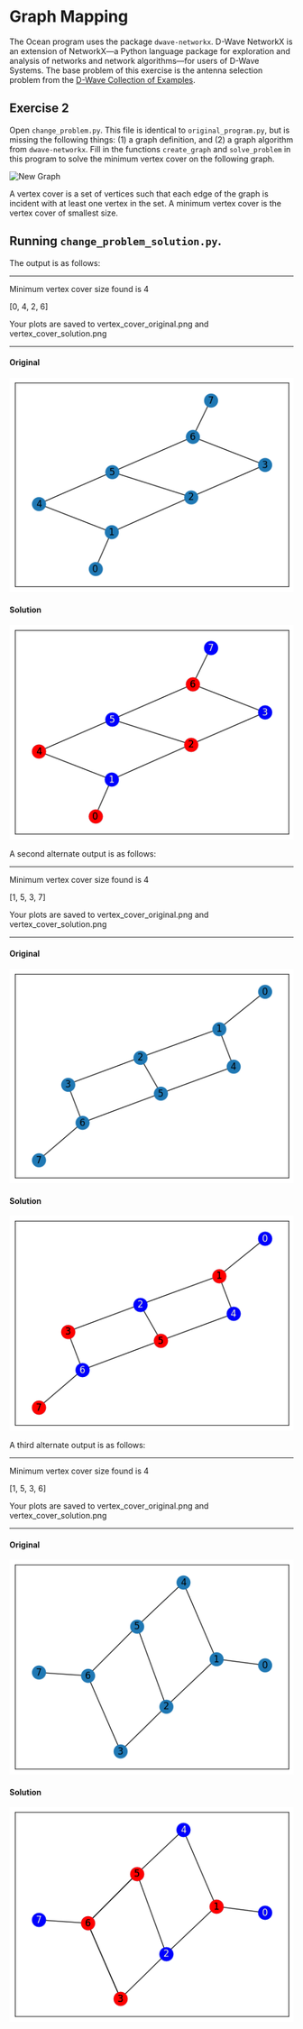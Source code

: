 # Graph Mapping

The Ocean program uses the package ``dwave-networkx``.  D-Wave NetworkX is an extension of NetworkX—a
Python language package for exploration and analysis of networks and network
algorithms—for users of D-Wave Systems.  The base problem of this exercise is
the antenna selection problem from the [D-Wave Collection of
Examples](https://github.com/dwave-examples/antenna-selection).

## Exercise 2

Open ``change_problem.py``.  This file is identical to ``original_program.py``,
but is missing the following things:  (1) a graph definition, and (2) a graph
algorithm from ``dwave-networkx``.  Fill in the functions ``create_graph`` and
``solve_problem`` in this program to solve the minimum vertex cover on the
following graph.  

![New Graph](images/new_graph.png "New Graph")

A vertex cover is a set of vertices such that each edge of the graph is incident with at least one vertex in the set. A minimum vertex cover is the vertex cover of smallest size.

## Running ``change_problem_solution.py``. 
The output is as follows:

---

Minimum vertex cover size found is 4

[0, 4, 2, 6]

Your plots are saved to vertex_cover_original.png and vertex_cover_solution.png

---

#### Original
![Original](images/vertex_cover_original.png "Original")

#### Solution
![Solution](images/vertex_cover_solution.png "Solution")


A second alternate output is as follows:

---

Minimum vertex cover size found is 4

[1, 5, 3, 7]

Your plots are saved to vertex_cover_original.png and vertex_cover_solution.png

---

#### Original
![Original](images/vertex_cover_original_1.png "Original")

#### Solution
![Solution](images/vertex_cover_solution_1.png "Solution")


A third alternate output is as follows:

---

Minimum vertex cover size found is 4

[1, 5, 3, 6]

Your plots are saved to vertex_cover_original.png and vertex_cover_solution.png

---

#### Original
![Original](images/vertex_cover_original_2.png "Original")

#### Solution
![Solution](images/vertex_cover_solution_2.png "Solution")
